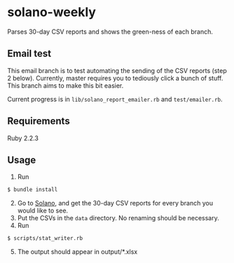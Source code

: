 # solano-weekly

Parses 30-day CSV reports and shows the green-ness of each branch.

## Email test

This email branch is to test automating the sending of the CSV reports (step 2 below). Currently, master requires you to tediously click a bunch of stuff. This branch aims to make this bit easier.

Current progress is in `lib/solano_report_emailer.rb` and `test/emailer.rb`.

## Requirements

Ruby 2.2.3

## Usage

1. Run
  ```bash
  $ bundle install
  ```

2. Go to [Solano](https://ci.solanolabs.com/), and get the 30-day CSV reports for every branch you would like to see.
3. Put the CSVs in the `data` directory. No renaming should be necessary.
4. Run
  ```bash
  $ scripts/stat_writer.rb
  ```

5. The output should appear in output/\*.xlsx
